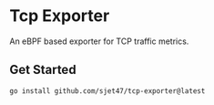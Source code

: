 # Tcp Exporter

An eBPF based exporter for TCP traffic metrics.

## Get Started

```shell
go install github.com/sjet47/tcp-exporter@latest
```
